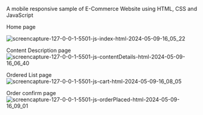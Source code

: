 A mobile responsive sample of E-Commerce Website using HTML, CSS and JavaScript

Home page
 
![screencapture-127-0-0-1-5501-js-index-html-2024-05-09-16_05_22](https://github.com/Yashwanth-Reddy-Nandhyala/Charmcaster/assets/165826715/608adf6b-3250-47da-a923-3497330ca79f)


Content Description page
![screencapture-127-0-0-1-5501-js-contentDetails-html-2024-05-09-16_06_40](https://github.com/Yashwanth-Reddy-Nandhyala/Charmcaster/assets/165826715/8fc8cabe-7234-4125-a050-cdea5c8de3fb)


Ordered List page
![screencapture-127-0-0-1-5501-js-cart-html-2024-05-09-16_08_05](https://github.com/Yashwanth-Reddy-Nandhyala/Charmcaster/assets/165826715/56cead51-6ed8-4b64-9bd3-79129cd14626)

Order confirm page
![screencapture-127-0-0-1-5501-js-orderPlaced-html-2024-05-09-16_09_01](https://github.com/Yashwanth-Reddy-Nandhyala/Charmcaster/assets/165826715/07d7cbdf-b39d-4811-9c22-e8636250c327)

